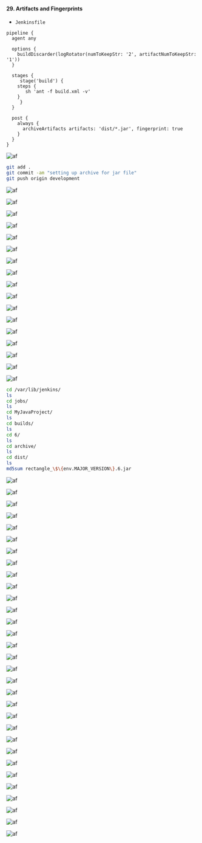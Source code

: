 #### 29. Artifacts and Fingerprints

- ``Jenkinsfile``

```
pipeline {
  agent any

  options {
    buildDiscarder(logRotator(numToKeepStr: '2', artifactNumToKeepStr: '1'))
  }

  stages {
     stage('build') {
	steps {
	   sh 'ant -f build.xml -v'
	}
     }
  }

  post {
    always {
      archiveArtifacts artifacts: 'dist/*.jar', fingerprint: true
    }
  }
}
```

![af](images/29/1.png)

```sh
git add .
git commit -am "setting up archive for jar file"
git push origin development
```

![af](images/29/2.png)

![af](images/29/3.png)

![af](images/29/4.png)

![af](images/29/5.png)

![af](images/29/6.png)

![af](images/29/7.png)

![af](images/29/8.png)

![af](images/29/9.png)

![af](images/29/10.png)

![af](images/29/11.png)

![af](images/29/12.png)

![af](images/29/13.png)

![af](images/29/14.png)

![af](images/29/15.png)

![af](images/29/16.png)

![af](images/29/17.png)

![af](images/29/18.png)

```sh
cd /var/lib/jenkins/
ls
cd jobs/
ls
cd MyJavaProject/
ls
cd builds/
ls
cd 6/
ls
cd archive/
ls
cd dist/
ls
md5sum rectangle_\$\{env.MAJOR_VERSION\}.6.jar
```

![af](images/29/19.png)

![af](images/29/20.png)

![af](images/29/21.png)

![af](images/29/22.png)

![af](images/29/23.png)

![af](images/29/24.png)

![af](images/29/25.png)

![af](images/29/26.png)

![af](images/29/27.png)

![af](images/29/28.png)

![af](images/29/29.png)

![af](images/29/30.png)

![af](images/29/31.png)

![af](images/29/32.png)

![af](images/29/33.png)

![af](images/29/34.png)

![af](images/29/35.png)

![af](images/29/36.png)

![af](images/29/37.png)

![af](images/29/38.png)

![af](images/29/39.png)

![af](images/29/40.png)

![af](images/29/41.png)

![af](images/29/42.png)

![af](images/29/43.png)

![af](images/29/44.png)

![af](images/29/45.png)

![af](images/29/46.png)

![af](images/29/47.png)

![af](images/29/48.png)

![af](images/29/49.png)
